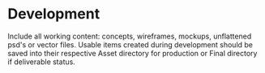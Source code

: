 # Development

Include all working content: concepts, wireframes, mockups, unflattened psd's or vector files. Usable items created during development should be saved into their respective Asset directory for production or Final directory if deliverable status.









